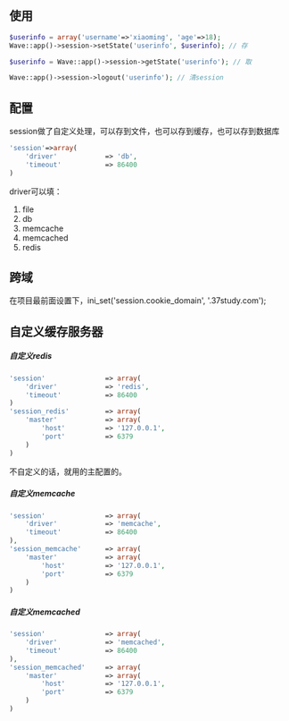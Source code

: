 <!--
author: 许萍
date: 2015-11-20
title: Session
tags: 功能扩展
category: 功能扩展
status: publish
summary: Wavephp框架，轻量PHP框架，MVC分离，快速开发项目
-->

## 使用
```php
$userinfo = array('username'=>'xiaoming', 'age'=>18);
Wave::app()->session->setState('userinfo', $userinfo); // 存

$userinfo = Wave::app()->session->getState('userinfo'); // 取

Wave::app()->session->logout('userinfo'); // 清session
```

## 配置

session做了自定义处理，可以存到文件，也可以存到缓存，也可以存到数据库

```php
'session'=>array(
    'driver'            => 'db',
    'timeout'           => 86400
)
```

driver可以填：
1. file
2. db
3. memcache
4. memcached
5. redis

## 跨域

在项目最前面设置下，ini_set('session.cookie_domain', '.37study.com');

## 自定义缓存服务器

##### 自定义redis

```php
'session'               => array(
    'driver'            => 'redis',
    'timeout'           => 86400
)
'session_redis'         => array(
    'master'            => array(
        'host'          => '127.0.0.1',
        'port'          => 6379
    )
)
```

不自定义的话，就用的主配置的。

##### 自定义memcache

```php
'session'               => array(
    'driver'            => 'memcache',
    'timeout'           => 86400
),
'session_memcache'      => array(
    'master'            => array(
        'host'          => '127.0.0.1',
        'port'          => 6379
    )
)
```

##### 自定义memcached

```php
'session'               => array(
    'driver'            => 'memcached',
    'timeout'           => 86400
),
'session_memcached'     => array(
    'master'            => array(
        'host'          => '127.0.0.1',
        'port'          => 6379
    )
)
```

